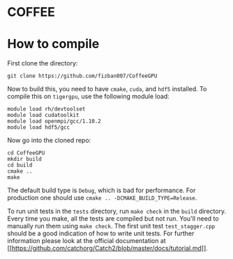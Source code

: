 COFFEE
======

# How to compile

First clone the directory:

    git clone https://github.com/fizban007/CoffeeGPU
    
Now to build this, you need to have `cmake`, `cuda`, and `hdf5` installed. To
compile this on `tigergpu`, use the following module load:

    module load rh/devtoolset
    module load cudatoolkit
    module load openmpi/gcc/1.10.2
    module load hdf5/gcc
    
Now go into the cloned repo:

    cd CoffeeGPU
    mkdir build
    cd build
    cmake ..
    make
    
The default build type is `Debug`, which is bad for performance. For production
one should use `cmake .. -DCMAKE_BUILD_TYPE=Release`.

To run unit tests in the `tests` directory, run `make check` in the `build`
directory. Every time you make, all the tests are compiled but not run. You'll
need to manually run them using `make check`. The first unit test
`test_stagger.cpp` should be a good indication of how to write unit tests. For
further information please look at the official documentation at
[[https://github.com/catchorg/Catch2/blob/master/docs/tutorial.md]].
    
